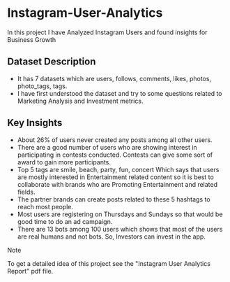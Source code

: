# Instagram-User-Analytics
In this project I have Analyzed Instagram Users and found insights for Business Growth
## Dataset Description
- It has 7 datasets which are users, follows, comments, likes, photos, photo_tags, tags.
- I have first understood the dataset and try to some questions related to Marketing Analysis and Investment metrics.
## Key Insights
- About 26% of users never created any posts among all other users.
- There are a good number of users who are showing interest in participating in contests conducted. Contests can give some sort of award to gain more participants.
- Top 5 tags are smile, beach, party, fun, concert Which says that users are mostly interested in Entertainment related content so it is best to collaborate with brands who are Promoting Entertainment and related fields.
- The partner brands can create posts related to these 5 hashtags to reach most people.
- Most users are registering on Thursdays and Sundays so that would be good time to do an ad campaign.
- There are 13 bots among 100 users which shows that most of the users are real humans and not bots. So, Investors can invest in the app.
> [!NOTE]
> To get a detailed idea of this project see the "Instagram User Analytics Report" pdf file.
